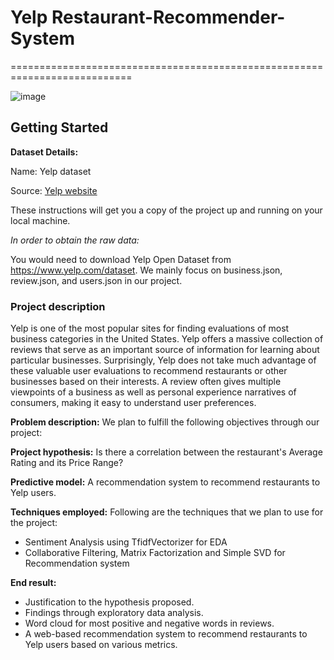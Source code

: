 # Yelp Restaurant-Recommender-System
===========================================================================

![image](https://user-images.githubusercontent.com/91350558/208996981-f6222a9d-e6c8-4119-977f-a1cbf132e07f.png)

## Getting Started

<b> Dataset Details:</b>

Name: Yelp dataset 

Source: [Yelp website](https://www.yelp.com/datase)

These instructions will get you a copy of the project up and running on your local machine.

 *In order to obtain the raw data:*
  
 You would need to download Yelp Open Dataset from https://www.yelp.com/dataset. We mainly focus on business.json, review.json, and        users.json in our project.
 
### Project description ###
Yelp is one of the most popular sites for finding evaluations of most business categories in the United States. Yelp offers a massive collection of reviews that serve as an important source of information for learning about particular businesses. Surprisingly, Yelp does not take much advantage of these valuable user evaluations to recommend restaurants or other businesses based on their interests. A review often gives multiple viewpoints of a business as well as personal experience narratives of consumers, making it easy to understand user preferences. 

**Problem description:**  We plan to fulfill the following objectives through our project:

**Project hypothesis:**  Is there a correlation between the restaurant's Average Rating and its Price Range?

**Predictive model:** A recommendation system to recommend restaurants to Yelp users.

**Techniques employed:**  Following are the techniques that we plan to use for the project:
* Sentiment Analysis using TfidfVectorizer for EDA
* Collaborative Filtering, Matrix Factorization and Simple SVD for Recommendation system

**End result:** 

* Justification to the hypothesis proposed.
* Findings through exploratory data analysis.
* Word cloud for most positive and negative words in reviews.
* A web-based recommendation system to recommend restaurants to Yelp users based on various metrics.

